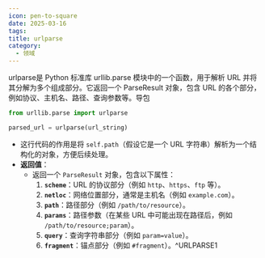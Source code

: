 ```yaml
---
icon: pen-to-square
date: 2025-03-16
tags: 
title: urlparse
category:
  - 领域
---
```


urlparse是 Python 标准库 urllib.parse 模块中的一个函数，用于解析 URL 并将其分解为多个组成部分。它返回一个 ParseResult 对象，包含 URL 的各个部分，例如协议、主机名、路径、查询参数等。导包
```python
from urllib.parse import urlparse
```

```python
parsed_url = urlparse(url_string)
```


- 这行代码的作用是将 `self.path`（假设它是一个 URL 字符串）解析为一个结构化的对象，方便后续处理。
- **返回值**：
    - 返回一个 `ParseResult` 对象，包含以下属性：
        1. **`scheme`**：URL 的协议部分（例如 `http`、`https`、`ftp` 等）。
        2. **`netloc`**：网络位置部分，通常是主机名（例如 `example.com`）。
        3. **`path`**：路径部分（例如 `/path/to/resource`）。
        4. **`params`**：路径参数（在某些 URL 中可能出现在路径后，例如 `/path/to/resource;param`）。
        5. **`query`**：查询字符串部分（例如 `param=value`）。
        6. **`fragment`**：锚点部分（例如 `#fragment`）。^URLPARSE1